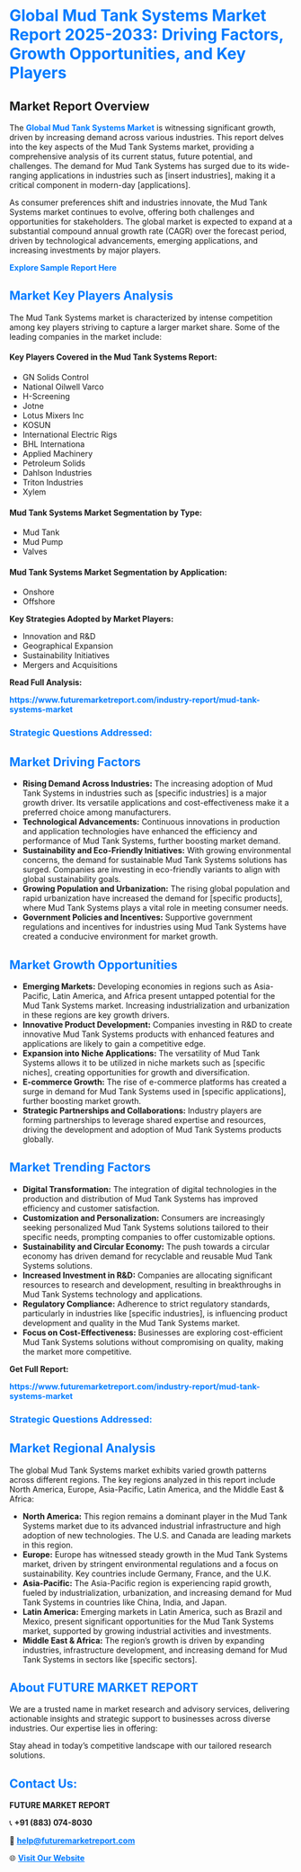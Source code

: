 <h1 style="color: #007BFF;">Global Mud Tank Systems Market Report 2025-2033: Driving Factors, Growth Opportunities, and Key Players</h1>

<section id="overview">
<h2>Market Report Overview</h2>
<p>The <a href="https://www.futuremarketreport.com/industry-report/mud-tank-systems-market" style="color: #007BFF; text-decoration: none;"><strong>Global Mud Tank Systems Market</strong></a> is witnessing significant growth, driven by increasing demand across various industries. This report delves into the key aspects of the Mud Tank Systems market, providing a comprehensive analysis of its current status, future potential, and challenges. The demand for Mud Tank Systems has surged due to its wide-ranging applications in industries such as [insert industries], making it a critical component in modern-day [applications].</p>
<p>As consumer preferences shift and industries innovate, the Mud Tank Systems market continues to evolve, offering both challenges and opportunities for stakeholders. The global market is expected to expand at a substantial compound annual growth rate (CAGR) over the forecast period, driven by technological advancements, emerging applications, and increasing investments by major players.</p>
</section>

<section id="overview">
<p><a href="https://www.futuremarketreport.com/request-sample/reportId=60447" style="color: #007BFF; text-decoration: none;"><strong>Explore Sample Report Here</strong></a></p>
</section>

<section id="key-players">
<h2 style="color: #007BFF;">Market Key Players Analysis</h2>
<p>The Mud Tank Systems market is characterized by intense competition among key players striving to capture a larger market share. Some of the leading companies in the market include:</p>
<h4>Key Players Covered in the Mud Tank Systems Report:</h4>
<ul><li>GN Solids Control</li><li>National Oilwell Varco</li><li>H-Screening</li><li>Jotne</li><li>Lotus Mixers Inc</li><li>KOSUN</li><li>International Electric Rigs</li><li>BHL Internationa</li><li>Applied Machinery</li><li>Petroleum Solids</li><li>Dahlson Industries</li><li>Triton Industries</li><li>Xylem</li></ul>
<h4>Mud Tank Systems Market Segmentation by Type:</h4>
<ul><li>Mud Tank</li><li>Mud Pump</li><li>Valves</li></ul>

<h4>Mud Tank Systems Market Segmentation by Application:</h4>
<ul><li>Onshore</li><li>Offshore</li></ul>
<p><strong>Key Strategies Adopted by Market Players:</strong></p>
<ul>
<li>Innovation and R&D</li>
<li>Geographical Expansion</li>
<li>Sustainability Initiatives</li>
<li>Mergers and Acquisitions</li>
</ul>
</section>

<section>
<p><strong>Read Full Analysis: </strong></p><a href="https://www.futuremarketreport.com/industry-report/mud-tank-systems-market" style="color: #007BFF; text-decoration: none;"><strong>https://www.futuremarketreport.com/industry-report/mud-tank-systems-market</strong></a>
<h3 style="color: #007BFF;">Strategic Questions Addressed:</h3>
</section>

<section id="driving-factors">
<h2 style="color: #007BFF;">Market Driving Factors</h2>
<ul>
<li><strong>Rising Demand Across Industries:</strong> The increasing adoption of Mud Tank Systems in industries such as [specific industries] is a major growth driver. Its versatile applications and cost-effectiveness make it a preferred choice among manufacturers.</li>
<li><strong>Technological Advancements:</strong> Continuous innovations in production and application technologies have enhanced the efficiency and performance of Mud Tank Systems, further boosting market demand.</li>
<li><strong>Sustainability and Eco-Friendly Initiatives:</strong> With growing environmental concerns, the demand for sustainable Mud Tank Systems solutions has surged. Companies are investing in eco-friendly variants to align with global sustainability goals.</li>
<li><strong>Growing Population and Urbanization:</strong> The rising global population and rapid urbanization have increased the demand for [specific products], where Mud Tank Systems plays a vital role in meeting consumer needs.</li>
<li><strong>Government Policies and Incentives:</strong> Supportive government regulations and incentives for industries using Mud Tank Systems have created a conducive environment for market growth.</li>
</ul>
</section>

<section id="growth-opportunities">
<h2 style="color: #007BFF;">Market Growth Opportunities</h2>
<ul>
<li><strong>Emerging Markets:</strong> Developing economies in regions such as Asia-Pacific, Latin America, and Africa present untapped potential for the Mud Tank Systems market. Increasing industrialization and urbanization in these regions are key growth drivers.</li>
<li><strong>Innovative Product Development:</strong> Companies investing in R&D to create innovative Mud Tank Systems products with enhanced features and applications are likely to gain a competitive edge.</li>
<li><strong>Expansion into Niche Applications:</strong> The versatility of Mud Tank Systems allows it to be utilized in niche markets such as [specific niches], creating opportunities for growth and diversification.</li>
<li><strong>E-commerce Growth:</strong> The rise of e-commerce platforms has created a surge in demand for Mud Tank Systems used in [specific applications], further boosting market growth.</li>
<li><strong>Strategic Partnerships and Collaborations:</strong> Industry players are forming partnerships to leverage shared expertise and resources, driving the development and adoption of Mud Tank Systems products globally.</li>
</ul>
</section>

<section id="trending-factors">
<h2 style="color: #007BFF;">Market Trending Factors</h2>
<ul>
<li><strong>Digital Transformation:</strong> The integration of digital technologies in the production and distribution of Mud Tank Systems has improved efficiency and customer satisfaction.</li>
<li><strong>Customization and Personalization:</strong> Consumers are increasingly seeking personalized Mud Tank Systems solutions tailored to their specific needs, prompting companies to offer customizable options.</li>
<li><strong>Sustainability and Circular Economy:</strong> The push towards a circular economy has driven demand for recyclable and reusable Mud Tank Systems solutions.</li>
<li><strong>Increased Investment in R&D:</strong> Companies are allocating significant resources to research and development, resulting in breakthroughs in Mud Tank Systems technology and applications.</li>
<li><strong>Regulatory Compliance:</strong> Adherence to strict regulatory standards, particularly in industries like [specific industries], is influencing product development and quality in the Mud Tank Systems market.</li>
<li><strong>Focus on Cost-Effectiveness:</strong> Businesses are exploring cost-efficient Mud Tank Systems solutions without compromising on quality, making the market more competitive.</li>
</ul>
</section>

<section>
<p><strong>Get Full Report: </strong></p><a href="https://www.futuremarketreport.com/industry-report/mud-tank-systems-market" style="color: #007BFF; text-decoration: none;"><strong>https://www.futuremarketreport.com/industry-report/mud-tank-systems-market</strong></a>
<h3 style="color: #007BFF;">Strategic Questions Addressed:</h3>
</section>


<section id="regional-analysis">
<h2 style="color: #007BFF;">Market Regional Analysis</h2>
<p>The global Mud Tank Systems market exhibits varied growth patterns across different regions. The key regions analyzed in this report include North America, Europe, Asia-Pacific, Latin America, and the Middle East & Africa:</p>
<ul>
<li><strong>North America:</strong> This region remains a dominant player in the Mud Tank Systems market due to its advanced industrial infrastructure and high adoption of new technologies. The U.S. and Canada are leading markets in this region.</li>
<li><strong>Europe:</strong> Europe has witnessed steady growth in the Mud Tank Systems market, driven by stringent environmental regulations and a focus on sustainability. Key countries include Germany, France, and the U.K.</li>
<li><strong>Asia-Pacific:</strong> The Asia-Pacific region is experiencing rapid growth, fueled by industrialization, urbanization, and increasing demand for Mud Tank Systems in countries like China, India, and Japan.</li>
<li><strong>Latin America:</strong> Emerging markets in Latin America, such as Brazil and Mexico, present significant opportunities for the Mud Tank Systems market, supported by growing industrial activities and investments.</li>
<li><strong>Middle East & Africa:</strong> The region’s growth is driven by expanding industries, infrastructure development, and increasing demand for Mud Tank Systems in sectors like [specific sectors].</li>
</ul>
</section>

<footer>
<h2 style="color: #007BFF;">About FUTURE MARKET REPORT</h2>
<p>We are a trusted name in market research and advisory services, delivering actionable insights and strategic support to businesses across diverse industries. Our expertise lies in offering:</p>

<p>Stay ahead in today’s competitive landscape with our tailored research solutions.</p>

<h2 style="color: #007BFF;">Contact Us:</h2>
<p><strong>FUTURE MARKET REPORT</strong></p>
<p>📞 <strong>+91 (883) 074-8030</strong></p>
<p>📧 <strong><a href="mailto:help@futuremarketreport.com" style="color: #007BFF;">help@futuremarketreport.com</a></strong></p>
<p>🌐 <strong><a href="https://www.futuremarketreport.com/" style="color: #007BFF;">Visit Our Website</a></strong></p>
</footer>